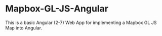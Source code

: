 # Mapbox-GL-JS-Angular
This is a basic Angular (2-7) Web App for implementing a Mapbox GL JS Map into Angular.
